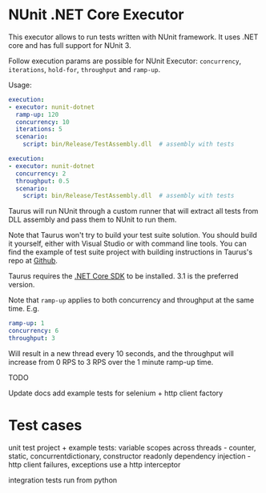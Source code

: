 # NUnit .NET Core Executor

This executor allows to run tests written with NUnit framework. It uses .NET core and has full support for NUnit 3.

Follow execution params are possible for NUnit Executor: `concurrency`, `iterations`, `hold-for`, `throughput` and `ramp-up`.

Usage:
```yaml
execution:
- executor: nunit-dotnet
  ramp-up: 120
  concurrency: 10
  iterations: 5
  scenario:
    script: bin/Release/TestAssembly.dll  # assembly with tests
```


```yaml
execution:
- executor: nunit-dotnet
  concurrency: 2
  throughput: 0.5
  scenario:
    script: bin/Release/TestAssembly.dll  # assembly with tests
```

Taurus will run NUnit through a custom runner that will extract all tests from DLL assembly
and pass them to NUnit to run them.

Note that Taurus won't try to build your test suite solution. You should build it yourself,
either with Visual Studio or with command line tools. You can find the example of
test suite project with building instructions in Taurus's repo at
[Github](https://github.com/Blazemeter/taurus/tree/master/examples/selenium/nunit-dotnetcore/).

Taurus requires the [.NET Core SDK](https://dotnet.microsoft.com/download/dotnet-core/3.1) to be installed. 3.1 is the preferred
version.

Note that `ramp-up` applies to both concurrency and throughput at the same time.
E.g.
```yaml
ramp-up: 1
concurrency: 6
throughput: 3
```

Will result in a new thread every 10 seconds, and the throughput will increase from 0 RPS to 3 RPS over the 1 minute ramp-up time.


TODO

Update docs
add example tests for selenium + http client factory

Test cases
===========
unit test project + example tests:
variable scopes across threads - counter, static, concurrentdictionary, constructor readonly
dependency injection - http client
failures, exceptions
use a http interceptor

integration tests run from python

 
 
 